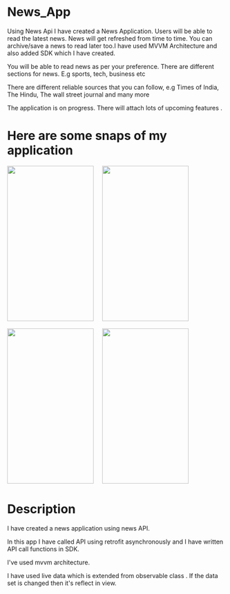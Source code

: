 # News_App

Using News Api I have created a News Application. Users will be able to read the latest news. News will get refreshed from time to time. You can archive/save a news to read later too.I have used MVVM Architecture and also added SDK which I have created. 

 You will be able to read news as per your preference. There are different sections for news. E.g sports, tech, business etc
 
 There are different reliable sources that you can follow,  e.g Times of India, The Hindu, The wall street journal and many more
 
 The application is on progress. There will attach lots of upcoming features .
 
 # Here are some snaps of my application

<p float="left">
   <img src="https://drive.google.com/uc?export=view&id=1nXHs1GmN05101Y7PLrx3VtnfzKvhSYE-" height="360" width="200"/>
   &nbsp;   &nbsp;  
   <img src="https://drive.google.com/uc?export=view&id=1nbG28o9j3VBoo6SdWy2A2yqPBhyUf8sZ" height="360" width="200"/>
   &nbsp;   &nbsp;  
</p>
<p float="left">
   <img src="https://drive.google.com/uc?export=view&id=1nd4efKLLCIsYiyDp5jfoJ1llEDK59Oaq" height="360" width="200"/>
   &nbsp;   &nbsp;  
   <img src="https://drive.google.com/uc?export=view&id=1nWTZC_QrXx1n6lxibRGmsIY-phsthB-Q" height="360" width="200"/>
</p>

# Description

I have created a news application using news API.

In this app I have called API using retrofit asynchronously and I have written API call functions in SDK.

I've used mvvm architecture.

I have used live data which is extended from observable class  . If the data set is changed then it's reflect in view.
